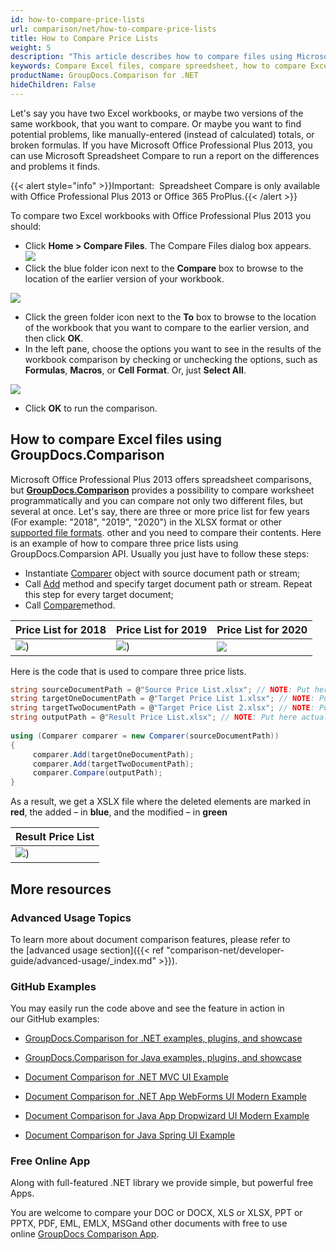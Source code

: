```yaml
---
id: how-to-compare-price-lists
url: comparison/net/how-to-compare-price-lists
title: How to Compare Price Lists
weight: 5
description: "This article describes how to compare files using Microsoft Excel feature and GroupDocs.Comparison API for .NET. You will also learn how to compare two or more tables and get the difference in files"
keywords: Compare Excel files, compare spreedsheet, how to compare Excel files
productName: GroupDocs.Comparison for .NET
hideChildren: False
---
```

Let's say you have two Excel workbooks, or maybe two versions of the same workbook, that you want to compare. Or maybe you want to find potential problems, like manually-entered (instead of calculated) totals, or broken formulas. If you have Microsoft Office Professional Plus 2013, you can use Microsoft Spreadsheet Compare to run a report on the differences and problems it finds.

{{< alert style="info" >}}Important:  Spreadsheet Compare is only available with Office Professional Plus 2013 or Office 365 ProPlus.{{< /alert >}}

To compare two Excel workbooks with Office Professional Plus 2013 you should:

*   Click **Home > Compare Files**. The Compare Files dialog box appears.  
![](comparison-net/images/how-to-compare-price-lists.jpg)
*   Click the blue folder icon next to the **Compare** box to browse to the location of the earlier version of your workbook.  
      
![](comparison-net/images/how-to-compare-price-lists_1.jpg)
      
    
*   Click the green folder icon next to the **To** box to browse to the location of the workbook that you want to compare to the earlier version, and then click **OK**.
*   In the left pane, choose the options you want to see in the results of the workbook comparison by checking or unchecking the options, such as **Formulas**, **Macros**, or **Cell Format**. Or, just **Select All**.  
      
![](comparison-net/images/how-to-compare-price-lists_2.png)
*   Click **OK** to run the comparison.

## How to compare Excel files using GroupDocs.Comparison

Microsoft Office Professional Plus 2013 offers spreadsheet comparisons, but **[GroupDocs.Comparison](https://products.groupdocs.com/comparison/net)** provides a possibility to compare worksheet programmatically and you can compare not only two different files, but several at once. Let's say, there are three or more price list for few years (For example: "2018", "2019", "2020") in the XLSX format or other [supported file formats](https://docs.groupdocs.com/display/comparisonnet/Supported+Document+Formats). other and you need to compare their contents. Here is an example of how to compare three price lists using GroupDocs.Comparsion API. Usually you just have to follow these steps:

*   Instantiate [Comparer](https://apireference.groupdocs.com/net/comparison/groupdocs.comparison/comparer) object with source document path or stream;
*   Call [Add](https://apireference.groupdocs.com/net/comparison/groupdocs.comparison/comparer/methods/add/index) method and specify target document path or stream. Repeat this step for every target document;
*   Call [Compare](https://apireference.groupdocs.com/net/comparison/groupdocs.comparison/comparer/methods/compare/index)method.  
      
    

| Price List for 2018 | Price List for 2019 | Price List for 2020 |
| --- | --- | --- |
| ![](comparison-net/images/how-to-compare-price-lists_3.png)) | ![](comparison-net/images/how-to-compare-price-lists_4.png)) | ![](comparison-net/images/how-to-compare-price-lists_5.png)

Here is the code that is used to compare three price lists.

```csharp
string sourceDocumentPath = @"Source Price List.xlsx"; // NOTE: Put here actual path to source document
string targetOneDocumentPath = @"Target Price List 1.xlsx"; // NOTE: Put here actual path to target one document
string targetTwoDocumentPath = @"Target Price List 2.xlsx"; // NOTE: Put here actual path to target two document
string outputPath = @"Result Price List.xlsx"; // NOTE: Put here actual path to result document
             
using (Comparer comparer = new Comparer(sourceDocumentPath))
{
     comparer.Add(targetOneDocumentPath);
     comparer.Add(targetTwoDocumentPath);
     comparer.Compare(outputPath);
}
```

As a result, we get a XSLX file where the deleted elements are marked in **red**, the added – in **blue**, and the modified – in **green**

| Result Price List |
| --- |
| ![](comparison-net/images/how-to-compare-price-lists_6.png)) 

## More resources

### Advanced Usage Topics

To learn more about document comparison features, please refer to the [advanced usage section]({{< ref "comparison-net/developer-guide/advanced-usage/_index.md" >}}).

### GitHub Examples

You may easily run the code above and see the feature in action in our GitHub examples:

*   [GroupDocs.Comparison for .NET examples, plugins, and showcase](https://github.com/groupdocs-comparison/GroupDocs.Comparison-for-.NET)
    
*   [GroupDocs.Comparison for Java examples, plugins, and showcase](https://github.com/groupdocs-comparison/GroupDocs.Comparison-for-Java)
    
*   [Document Comparison for .NET MVC UI Example](https://github.com/groupdocs-comparison/GroupDocs.Comparison-for-.NET-MVC) 
    
*   [Document Comparison for .NET App WebForms UI Modern Example](https://github.com/groupdocs-comparison/GroupDocs.Comparison-for-.NET-WebForms)
    
*   [Document Comparison for Java App Dropwizard UI Modern Example](https://github.com/groupdocs-comparison/GroupDocs.Comparison-for-Java-Dropwizard)
    
*   [Document Comparison for Java Spring UI Example](https://github.com/groupdocs-comparison/GroupDocs.Comparison-for-Java-Spring)
    

### Free Online App

Along with full-featured .NET library we provide simple, but powerful free Apps.  

You are welcome to compare your DOC or DOCX, XLS or XLSX, PPT or PPTX, PDF, EML, EMLX, MSGand other documents with free to use online [GroupDocs Comparison App](https://products.groupdocs.app/comparison).
